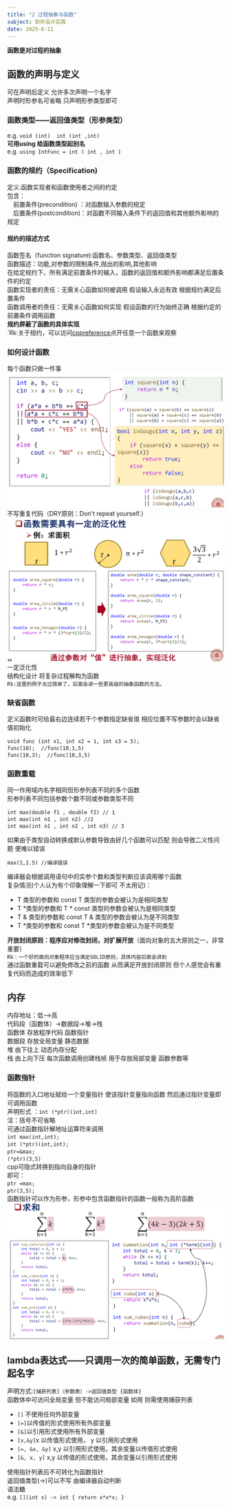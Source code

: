 ```yaml
---
title: "2 过程抽象与函数"
subject: 软件设计实践
date: 2025-6-11
---
```

**函数是对过程的抽象**
## 函数的声明与定义 
可在声明后定义 允许多次声明一个名字  
声明时形参名可省略 只声明形参类型即可
### 函数类型——返回值类型（形参类型）
e.g. `void (int)  int (int ,int)`  
**可用using 给函数类型起别名**   
e.g. `using IntFunc = int ( int , int ) `  
### 函数的规约（Specification)
定义:函数实现者和函数使用者之间的约定  
包含：  
&emsp;前置条件(precondition) ：对函数输入参数的规定  
&emsp;后置条件(postcondition)：对函数不同输入条件下的返回值和其他额外影响的规定  
#### 规约的描述方式
函数签名（function signature):函数名、参数类型、返回值类型  
函数描述：功能,对参数的限制条件,抛出的影响,其他影响   
在给定规约下，所有满足前置条件的输入，函数的返回值和额外影响都满足后置条件的约定  
函数实现者的责任：无需关心函数如何被调用 假设输入永远有效 根据规约满足后置条件   
函数调用者的责任：无需关心函数如何实现 假设函数的行为始终正确 根据约定的前置条件调用函数  
**规约屏蔽了函数的具体实现**  
`Rk:关于规约，可以访问[cppreference](https://en.cppreference.com/w/)点开任意一个函数来观察
### 如何设计函数
每个函数只做一件事  
![例子](https://raw.githubusercontent.com/dreaveler/dreaveler.github.io/master/_notes/软件设计实践/截屏/2.png)  
不写重复代码（DRY原则：Don't repeat yourself.） 
![例子](https://raw.githubusercontent.com/dreaveler/dreaveler.github.io/master/_notes/软件设计实践/截屏/2-2.png)  
一定泛化性  
结构化设计 将复杂过程解构为函数   
`Rk:这里的例子太过简单了，后面会讲一些更高级的抽象函数的方法。`  
### 缺省函数
定义函数时可给最右边连续若干个参数指定缺省值 相应位置不写参数时会以缺省值初始化  
```
void func (int x1, int x2 = 1, int x3 = 5);
func(10);  //func(10,1,5)
func(10,3);  //func(10,3,5)
```
### 函数重载
同一作用域内名字相同但形参列表不同的多个函数  
形参列表不同包括参数个数不同或参数类型不同  
```
int max(double f1 , double f2) // 1
int max(int n1 , int n2) //2
int max(int n1 , int n2 , int n3) // 3
```
如果由于类型自动转换或默认参数导致由好几个函数可以匹配 则会导致二义性问题  便难以错误  
```
max(1,2.5) //编译错误
```
编译器会根据调用语句中的实参个数和类型判断应该调用哪个函数  
复杂情况(个人认为有个印象理解一下即可 不太用记)： 
- T 类型的参数和 const T 类型的参数会被认为是相同类型  
- T *类型的参数和 T * const 类型的参数会被认为是相同类型  
- T & 类型的参数和 const T & 类型的参数会被认为是不同类型  
- T *类型的参数和 const T *类型的参数会被认为是不同类型  


**开放封闭原则：程序应对修改封闭，对扩展开放**（面向对象的五大原则之一，非常重要）  
`Rk：一个好的面向对象程序应当满足SOLID原则，具体内容后面会讲到`  
通过函数重载可以避免修改之前的函数 从而满足开放封闭原则 但个人感觉会有重复代码而造成的效率低下  
## 内存
内存地址：低——>高  
代码段（函数体）->数据段->堆->栈  
函数体 存放程序代码 函数指针  
数据段 存放全局变量 静态数据  
堆 由下往上 动态内存分配  
栈 由上向下压 每次函数调用创建栈帧 用于存放局部变量 函数参数等  
### 函数指针
将函数的入口地址赋给一个变量指针 使该指针变量指向函数 然后通过指针变量即可调用函数  
声明形式 ：`int (*ptr)(int,int)`  
注：括号不可省略   
可通过函数指针解地址运算符来调用  
`int max(int,int);`  
`int (*ptr)(int,int);`  
`ptr=&max;`  
`(*ptr)(3,5)`  
cpp可隐式转换到指向自身的指针  
即可：  
`ptr =max;`  
`ptr(3,5);`  
函数指针可以作为形参，形参中包含函数指针的函数一般称为高阶函数  
![例子](https://raw.githubusercontent.com/dreaveler/dreaveler.github.io/master/_notes/软件设计实践/截屏/2-3.png)  
## lambda表达式——只调用一次的简单函数，无需专门起名字
声明方式:`[捕获列表]（参数表）->返回值类型 {函数体}`  
函数体中可访问全局变量 但不能访问局部变量 如用 则需使用捕获列表  
- `[]` 不使用任何外部变量  
- `[=]`以传值的形式使用所有外部变量  
- `[&]`以引用形式使用所有外部变量
- `[x,&y]`x 以传值形式使用， y 以引用形式使用
- `[=, &x, &y]` x,y 以引用形式使用，其余变量以传值形式使用
- `[&, x, y]` x,y 以传值的形式使用，其余变量以引用形式使用


使用指针列表后不可转化为函数指针  
返回值类型(->)可以不写 由编译器自动判断  
语法糖  
e.g. `[](int x) -> int { return x*x*x; }`
